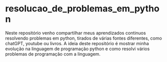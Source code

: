 # resolucao_de_problemas_em_python

Neste repositório venho compartilhar meus aprendizados continuos resolvendo problemas em python, tirados de várias fontes diferentes, como chatGPT, youtube ou livros.
A ideia deste repositório é mostrar minha evolução na linguagem de programação python e como resolvi vários problemas de programação com a linguagem.
